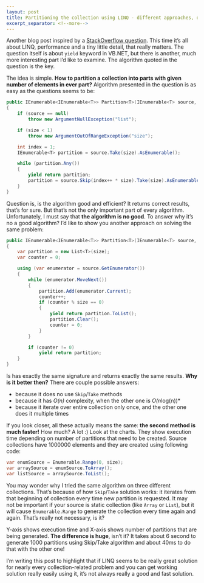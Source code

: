 ```yaml
---
layout: post
title: Partitioning the collection using LINQ - different approaches, different performance, the same result
excerpt_separator: <!--more-->
---
```


Another blog post inspired by a [StackOverflow question](http://stackoverflow.com/q/20556678/1163867). This time it’s all about LINQ, performance and a tiny little detail, that really matters. The question itself is about `yield` keyword in VB.NET, but there is another, much more interesting part I’d like to examine. The algorithm quoted in the question is the key.

<!--more-->

The idea is simple. **How to partition a collection into parts with given number of elements in ever part?** Algorithm presented in the question is as easy as the questions seems to be:

```csharp
public IEnumerable<IEnumerable<T>> Partition<T>(IEnumerable<T> source, int size)
{
    if (source == null)
        throw new ArgumentNullException("list");

    if (size < 1)
        throw new ArgumentOutOfRangeException("size");

    int index = 1;
    IEnumerable<T> partition = source.Take(size).AsEnumerable();

    while (partition.Any())
    {
        yield return partition;
        partition = source.Skip(index++ * size).Take(size).AsEnumerable();
    }
}
```

Question is, is the algorithm good and efficient? It returns correct results, that’s for sure. But that’s not the only important part of every algorithm. Unfortunately, I must say that **the algorithm is no good**. To answer why it’s no a good algorithm? I’d like to show you another approach on solving the same problem:

```csharp
public IEnumerable<IEnumerable<T>> Partition<T>(IEnumerable<T> source, int size)
{
    var partition = new List<T>(size);
    var counter = 0;

    using (var enumerator = source.GetEnumerator())
    {
        while (enumerator.MoveNext())
        {
            partition.Add(enumerator.Current);
            counter++;
            if (counter % size == 0)
            {
                yield return partition.ToList();
                partition.Clear();
                counter = 0;
            }
        }

        if (counter != 0)
            yield return partition;
    }
}
```

Is has exactly the same signature and returns exactly the same results. **Why is it better then?** There are couple possible answers:

- because it does no use `Skip`/`Take` methods
- because it has *O(n)* complexity, when the other one is *O(n*log(n))*
- because it iterate over entire collection only once, and the other one does it multiple times

If you look closer, all these actually means the same: **the second method is much faster!** How much? A lot :) Look at the charts. They show execution time depending on number of partitions that need to be created. Source collections have 1000000 elements and they are created using following code:

```csharp
var enumSource = Enumerable.Range(0, size);
var arraySource = enumSource.ToArray();
var listSource = arraySource.ToList();
```

You may wonder why I tried the same algorithm on three different collections. That’s because of how `Skip`/`Take` solution works: it iterates from that beginning of collection every time new partition is requested. It may not be important if your source is static collection (like `Array` or `List`), but it will cause `Enumerable.Range` to generate the collection every time again and again. That’s really not necessary, is it?
 
Y-axis shows execution time and X-axis shows number of partitions that are being generated. **The difference is huge**, isn’t it? It takes about 6 second to generate 1000 partitions using Skip/Take algorithm and about 40ms to do that with the other one!

I’m writing this post to highlight that if LINQ seems to be really great solution for nearly every collection-related problem and you can get working solution really easily using it, it’s not always really a good and fast solution.